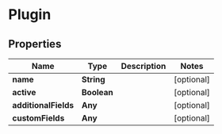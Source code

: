 

# Plugin


## Properties

Name | Type | Description | Notes
------------ | ------------- | ------------- | -------------
**name** | **String** |  |  [optional]
**active** | **Boolean** |  |  [optional]
**additionalFields** | **Any** |  |  [optional]
**customFields** | **Any** |  |  [optional]



